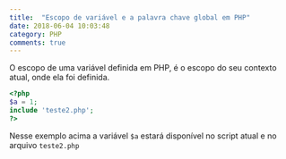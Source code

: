 ```yaml
---
title:  "Escopo de variável e a palavra chave global em PHP"
date: 2018-06-04 10:03:48
category: PHP
comments: true
---
```


O escopo de uma variável definida em PHP, é o escopo do seu contexto atual, onde ela foi definida.

```php
<?php
$a = 1;
include 'teste2.php';
?>
```
Nesse exemplo acima a variável `$a` estará disponível no script atual e no arquivo `teste2.php`

